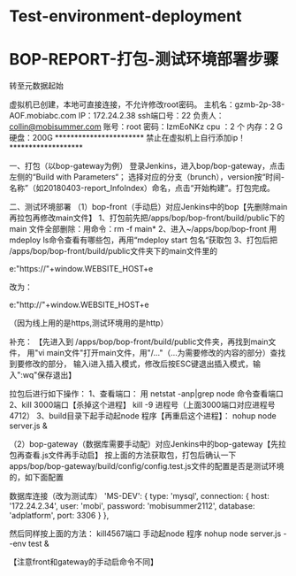 # Test-environment-deployment
# BOP-REPORT-打包-测试环境部署步骤

转至元数据起始 


虚拟机已创建，本地可直接连接，不允许修改root密码。 
主机名：gzmb-2p-38-AOF.mobiabc.com 
IP：172.24.2.38 
ssh端口号：22 
负责人：collin@mobisummer.com 
账号：root 
密码：IzmEoNKz 
cpu ：2 个 
内存：2 G 
硬盘：200G 
*********************** 禁止在虚拟机上自行添加ip！*******************

一、打包（以bop-gateway为例）
登录Jenkins，进入bop/bop-gateway，点击左侧的“Build with Parameters“；
选择对应的分支（brunch），version按“时间-名称”（如20180403-report_InfoIndex）命名，点击“开始构建”。打包完成。

二、测试环境部署
（1）bop-front（手动启）对应Jenkins中的bop【先删除main再拉包再修改main文件】
1、打包前先把/apps/bop/bop-front/build/public下的main 文件全部删除：用命令：rm -f main*
2、进入~/apps/bop/bop-front 用mdeploy ls命令查看有哪些包，再用“mdeploy start 包名“获取包
3、打包后把 /apps/bop/bop-front/build/public文件夹下的main文件里的

e:"https://"+window.WEBSITE_HOST+e

改为：

e:"http://"+window.WEBSITE_HOST+e

（因为线上用的是https,测试环境用的是http）

补充：
【先进入到 /apps/bop/bop-front/build/public文件夹，再找到main文件，
用"vi main文件"打开main文件，用"/..."（...为需要修改的内容的部分）查找到要修改的部分，
输入i进入插入模式，修改后按ESC键退出插入模式，输入":wq"保存退出】

拉包后进行如下操作：
1、查看端口：
用 netstat -anp|grep node 命令查看端口
2、kill 3000端口【杀掉这个进程】
kill -9 进程号（上面3000端口对应进程号4712）
3、build目录下起手动起node 程序【再重启这个进程】：
nohup node server.js &

（2）bop-gateway（数据库需要手动配）对应Jenkins中的bop-gateway【先拉包再查看.js文件再手动启】
按上面的方法获取包，打包后确认一下apps/bop/bop-gateway/build/config/config.test.js文件的配置是否是测试环境的，如下面配置

数据库连接（改为测试库）
'MS-DEV': { type: 'mysql', connection: { host: '172.24.2.34', user: 'mobi', password: 'mobisummer2112', database: 'adplatform', port: 3306 } },

然后同样按上面的方法：
kill4567端口
手动起node 程序
nohup node server.js --env test &

【注意front和gateway的手动启命令不同】
